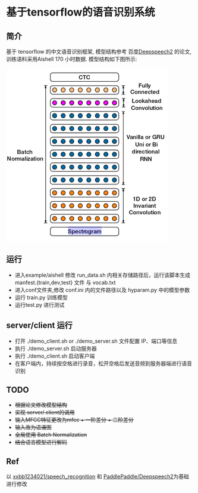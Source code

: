 # 基于tensorflow的语音识别系统
## 简介
基于 tensorflow 的中文语音识别框架, 模型结构参考 百度[Deepspeech2](http://proceedings.mlr.press/v48/amodei16.pdf) 的论文,训练语料采用Aishell 170 小时数据. 模型结构如下图所示:

![](img/arc.png)

## 运行

* 进入example/aishell 修改 run_data.sh 内相关存储路径后，运行该脚本生成 manfest.{train,dev,test} 文件 与 vocab.txt    
* 进入conf文件夹,修改 conf.ini 内的文件路径以及 hyparam.py 中的模型参数   
* 运行 train.py 训练模型    
* 运行test.py 进行测试

## server/client 运行

* 打开 ./demo_client.sh or ./demo_server.sh 文件配置 IP、端口等信息
* 执行 ./demo_server.sh 启动服务器    
* 执行 ./demo_client.sh 启动客户端   
* 在客户端内，持续按空格进行录音，松开空格后发送音频到服务器端进行语音识别

## TODO
* ~~根据论文修改模型结构~~    
* ~~实现 server/ client的调用~~  
* ~~输入MFCC特征更改为mfcc + 一阶差分 + 二阶差分~~    
* ~~输入改为语谱图~~    
* ~~全局使用 Batch Normalization~~    
* ~~结合语言模型进行解码~~

## Ref
以 [xxbb1234021/speech_recognition](https://github.com/xxbb1234021/speech_recognition) 和 [PaddlePaddle/Deepspeech2](https://github.com/PaddlePaddle/DeepSpeech)为基础进行修改
